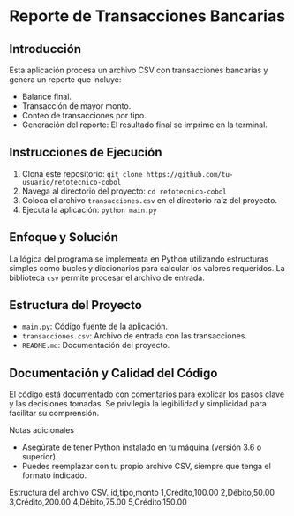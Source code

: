 # Reporte de Transacciones Bancarias

## Introducción
Esta aplicación procesa un archivo CSV con transacciones bancarias y genera un reporte que incluye:
- Balance final.
- Transacción de mayor monto.
- Conteo de transacciones por tipo.
- Generación del reporte: El resultado final se imprime en la terminal.


## Instrucciones de Ejecución
1. Clona este repositorio: `git clone https://github.com/tu-usuario/retotecnico-cobol`
2. Navega al directorio del proyecto: `cd retotecnico-cobol`
3. Coloca el archivo `transacciones.csv` en el directorio raíz del proyecto.
4. Ejecuta la aplicación: `python main.py`

## Enfoque y Solución
La lógica del programa se implementa en Python utilizando estructuras simples como bucles y diccionarios para calcular los valores requeridos. La biblioteca `csv` permite procesar el archivo de entrada.

## Estructura del Proyecto
- `main.py`: Código fuente de la aplicación.
- `transacciones.csv`: Archivo de entrada con las transacciones.
- `README.md`: Documentación del proyecto.

## Documentación y Calidad del Código
El código está documentado con comentarios para explicar los pasos clave y las decisiones tomadas. Se privilegia la legibilidad y simplicidad para facilitar su comprensión.

Notas adicionales
- Asegúrate de tener Python instalado en tu máquina (versión 3.6 o superior).
- Puedes reemplazar  con tu propio archivo CSV, siempre que tenga el formato indicado.

Estructura del archivo CSV.
id,tipo,monto
1,Crédito,100.00
2,Débito,50.00
3,Crédito,200.00
4,Débito,75.00
5,Crédito,150.00
